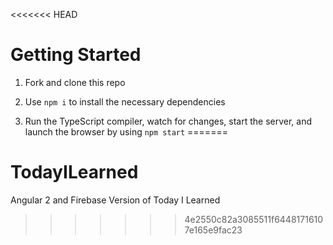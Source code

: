 <<<<<<< HEAD
# Getting Started

1. Fork and clone this repo

1. Use `npm i` to install the necessary dependencies

1. Run the TypeScript compiler, watch for changes, start the server, and launch the browser by using `npm start`
=======
# TodayILearned
Angular 2 and Firebase Version of Today I Learned
>>>>>>> 4e2550c82a3085511f64481716107e165e9fac23
